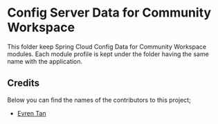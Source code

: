 # Config Server Data for Community Workspace
This folder keep Spring Cloud Config Data for Community Workspace modules. Each module profile is kept under the folder having the same name with the application.

## Credits

Below you can find the names of the contributors to this project;

- [Evren Tan](https://github.com/evrentan)
